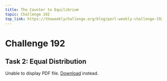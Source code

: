 ```yaml
---
title: The Counter to Equilibrium
topic: Challenge 192
top_link: https://theweeklychallenge.org/blog/perl-weekly-challenge-192
---
```


# Challenge 192
## Task 2: Equal Distribution

<object data="{{ site.url }}{{ site.base_url }}/content/2022-11-24-ch-192.pdf" width="1000" height="1000" type="application/pdf">
<p>Unable to display PDF file. <a href="{{ site.url }}{{
site.base_url }}/content/2022-11-24-ch-192.pdf">Download</a> instead.</p>
</object>
